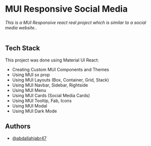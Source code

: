 # MUI Responsive Social Media

_This is a MUI Responsive react real project which is similar to a social media website.._
<br><br>


## Tech Stack

This project was done using Material UI React:

- Creating Custom MUI Components and Themes
- Using MUI sx prop
- Using MUI Layouts (Box, Container, Grid, Stack)
- Using MUI Navbar, Sidebar, Rightside
- Using MUI Menu
- Using MUI  Cards (Social Media Cards)
- Using MUI Tooltip, Fab, Icons
- Using MUI Modal
- Using MUI Dark Mode


## Authors

- [@abdallahjabr47](https://www.github.com/abdallahjabr47)
